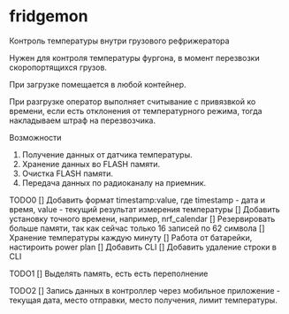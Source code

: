 # fridgemon
Контроль температуры внутри грузового рефрижератора

Нужен для контроля температуры фургона, в момент перезвозки скоропортящихся грузов.

При загрузке помещается в любой контейнер.

При разгрузке оператор выполняет считывание с привязвкой ко времени, если есть отклонения от температурного режима, тогда накладываем штраф на перезвозчика.

Возможности
1. Получение данных от датчика температуры.
2. Хранение данных во FLASH памяти.
3. Очистка FLASH памяти.
4. Передача данных по радиоканалу на приемник.

TODO0
[] Добавить формат timestamp:value, где timestamp - дата и время, value - текущий результат измерения температуры
[] Добавить установку точного времени, например, nrf_calendar
[] Резервировать больше памяти, так как сейчас только 16 записей по 62 символа
[] Хранение температуры каждую минуту
[] Работа от батарейки, настироить power plan
[] Добавить CLI
[] Добавить удаление строки в CLI

TODO1
[] Выделять память, есть есть переполнение

TODO2
[] Запись данных в контроллер через мобильное приложение - текущая дата, место отправки, место получения, лимит температуры.
